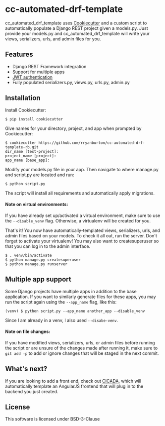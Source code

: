 # cc-automated-drf-template
cc_automated_drf_template uses [Cookiecutter](https://github.com/audreyr/cookiecutter) and a custom script to automatically populate a Django REST project given a models.py. Just 
provide your models.py and cc_automated_drf_template will write your views, serializers, urls, and admin files for you.

## Features
- Django REST Framework integration
- Support for multiple apps
- [JWT authentication](https://getblimp.github.io/django-rest-framework-jwt/)
- Fully populated serializers.py, views.py, urls.py, admin.py

## Installation
Install Cookiecutter:
```console
$ pip install cookiecutter
```
Give names for your directory, project, and app when prompted by Cookiecutter:
```console
$ cookiecutter https://github.com/rryanburton/cc-automated-drf-template-rb.git
dir_name [test-project]:
project_name [project]:
app_name [base_app]:
```
Modify your models.py file in your app. Then navigate to where manage.py and script.py are located and run:
```console
$ python script.py
```
The script will install all requirements and automatically apply migrations.
#### Note on virtual environments:
If you have already set up/activated a virtual environment, make sure to use the ```--disable_venv``` flag.
Otherwise, a virtualenv will be created for you. 

That's it! You now have automatically-templated views, serializers, urls, and admin files based on your models.
To check it all out, run the server. Don't forget to activate your virtualenv! You may also want to createsuperuser so that
you can log in to the admin interface.
```console
$ . venv/bin/activate
$ python manage.py createsuperuser
$ python manage.py runserver
```



## Multiple app support
Some Django projects have multiple apps in addition to the base application.
If you want to similarly generate files for these apps, you may run the script again
using the ```--app_name``` flag, like this:
```console
(venv) $ python script.py --app_name another_app --disable_venv
```
Since I am already in a venv, I also used ```--disabe-venv```.

#### Note on file changes:
If you have modified views, serializers, urls, or admin files before running the script or are
unsure of the changes made after running it, make sure to ```git add -p``` to add or ignore changes
that will be staged in the next commit.

## What's next?
If you are looking to add a front end, check out [CICADA](https://github.com/tamu-cpt/CICADA), which will 
automatically template an AngularJS frontend that will plug in to the backend you just created.

## License
This software is licensed under BSD-3-Clause
